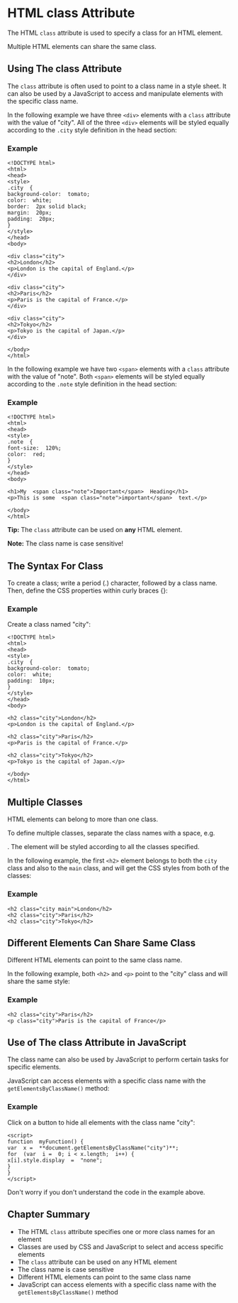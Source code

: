 
# HTML  class Attribute


The HTML  `class`  attribute is used to specify a class for an HTML element.

Multiple HTML elements can share the same class.


## Using The class Attribute

The  `class`  attribute is often used to point to a class name in a style sheet. It can also be used by a JavaScript to access and manipulate elements with the specific class name.

In the following example we have three  `<div>`  elements with a  `class`  attribute with the value of "city". All of the three  `<div>`  elements will be styled equally according to the  `.city`  style definition in the head section:

### Example
```
<!DOCTYPE html>  
<html>  
<head>  
<style>  
.city  {  
background-color:  tomato;  
color:  white;  
border:  2px solid black;  
margin:  20px;  
padding:  20px;  
}  
</style>  
</head>  
<body>  
  
<div class="city">  
<h2>London</h2>  
<p>London is the capital of England.</p>  
</div>  
  
<div class="city">  
<h2>Paris</h2>  
<p>Paris is the capital of France.</p>  
</div>  
  
<div class="city">  
<h2>Tokyo</h2>  
<p>Tokyo is the capital of Japan.</p>  
</div>  
  
</body>  
</html>
```

In the following example we have two  `<span>`  elements with a  `class`  attribute with the value of "note". Both  `<span>`  elements will be styled equally according to the  `.note`  style definition in the head section:

### Example
```
<!DOCTYPE html>  
<html>  
<head>  
<style>  
.note  {  
font-size:  120%;  
color:  red;  
}  
</style>  
</head>  
<body>  
  
<h1>My  <span class="note">Important</span>  Heading</h1>  
<p>This is some  <span class="note">important</span>  text.</p>  
  
</body>  
</html>
```

**Tip:**  The  `class`  attribute can be used on  **any**  HTML element.

**Note:**  The class name is case sensitive!


## The Syntax For Class

To create a class; write a period (.) character, followed by a class name. Then, define the CSS properties within curly braces {}:

### Example

Create a class named "city":
```
<!DOCTYPE html>  
<html>  
<head>  
<style>  
.city  {  
background-color:  tomato;  
color:  white;  
padding:  10px;  
}  
</style>  
</head>  
<body>  
  
<h2 class="city">London</h2>  
<p>London is the capital of England.</p>  
  
<h2 class="city">Paris</h2>  
<p>Paris is the capital of France.</p>  
  
<h2 class="city">Tokyo</h2>  
<p>Tokyo is the capital of Japan.</p>  
  
</body>  
</html>  
```

## Multiple Classes

HTML elements can belong to more than one class.

To define multiple classes, separate the class names with a space, e.g. <div class="city main">. The element will be styled according to all the classes specified.

In the following example, the first  `<h2>`  element belongs to both the  `city`  class and also to the  `main`  class, and will get the CSS styles from both of the classes:

### Example
```
<h2 class="city main">London</h2>  
<h2 class="city">Paris</h2>  
<h2 class="city">Tokyo</h2>  
```


## Different Elements Can Share Same Class

Different HTML elements can point to the same class name.

In the following example, both  `<h2>`  and  `<p>`  point to the "city" class and will share the same style:

### Example
```
<h2 class="city">Paris</h2>  
<p class="city">Paris is the capital of France</p>  
```

## Use of The class Attribute in JavaScript

The class name can also be used by JavaScript to perform certain tasks for specific elements.

JavaScript can access elements with a specific class name with the  `getElementsByClassName()`  method:

### Example

Click on a button to hide all elements with the class name "city":
```
<script>  
function  myFunction() {  
var  x =  **document.getElementsByClassName("city")**;  
for  (var  i =  0; i < x.length;  i++) {  
x[i].style.display  =  "none";  
}  
}  
</script>
```

Don't worry if you don't understand the code in the example above.


## Chapter Summary

-   The HTML  `class`  attribute specifies one or more class names for an element
-   Classes are used by CSS and JavaScript to select and access specific elements
-   The  `class`  attribute can be used on any HTML element
-   The class name is case sensitive
-   Different HTML elements can point to the same class name
-   JavaScript can access elements with a specific class name with the  `getElementsByClassName()`  method

